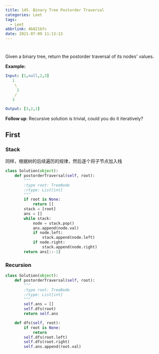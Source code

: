 ```yaml
---
title: 145. Binary Tree Postorder Traversal
categories: Leet
tags:
  - Leet
abbrlink: 4b821bfc
date: 2021-07-09 11:13:13
---
```



#
Given a binary tree, return the postorder traversal of its nodes' values.

**Example:**

```yaml
Input: [1,null,2,3]
   1
    \
     2
    /
   3

Output: [3,2,1]
```
**Follow up**: Recursive solution is trivial, could you do it iteratively?

## First 

### Stack
同样，根据树的后续遍历的规律，然后逐个将子节点加入栈
```python
class Solution(object):
    def postorderTraversal(self, root):
        """
        :type root: TreeNode
        :rtype: List[int]
        """
        if root is None:
            return []
        stack = [root]
        ans = []
        while stack:
            node = stack.pop()
            ans.append(node.val)
            if node.left:
                stack.append(node.left)
            if node.right:
                stack.append(node.right)
        return ans[::-1]

```

### Recursion
```python
class Solution(object):
    def postorderTraversal(self, root):
        """
        :type root: TreeNode
        :rtype: List[int]
        """
        self.ans = []
        self.dfs(root)
        return self.ans

    def dfs(self, root):
        if root is None:
            return
        self.dfs(root.left)
        self.dfs(root.right)
        self.ans.append(root.val)

```

